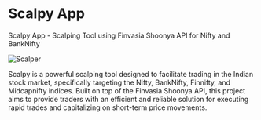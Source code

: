 # Scalpy App
Scalpy App - Scalping Tool using Finvasia Shoonya API for Nifty and BankNifty

![Scalper](https://github.com/iamsushanth/Scalpy-App-Finvasia-API/blob/main/v4.3.PNG?raw=true)


Scalpy is a powerful scalping tool designed to facilitate trading in the Indian stock market, specifically targeting the Nifty, BankNifty, Finnifty, and Midcapnifty indices. Built on top of the Finvasia Shoonya API, this project aims to provide traders with an efficient and reliable solution for executing rapid trades and capitalizing on short-term price movements.



